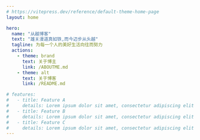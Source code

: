 ```yaml
---
# https://vitepress.dev/reference/default-theme-home-page
layout: home

hero:
  name: "从越博客"
  text: "雄关漫道真如铁,而今迈步从头越"
  tagline: 为每一个人的美好生活向往而努力
  actions:
    - theme: brand
      text: 关于博主
      link: /ABOUTME.md
    - theme: alt
      text: 关于博客
      link: /README.md

# features:
#   - title: Feature A
#     details: Lorem ipsum dolor sit amet, consectetur adipiscing elit
#   - title: Feature B
#     details: Lorem ipsum dolor sit amet, consectetur adipiscing elit
#   - title: Feature C
#     details: Lorem ipsum dolor sit amet, consectetur adipiscing elit
---
```


